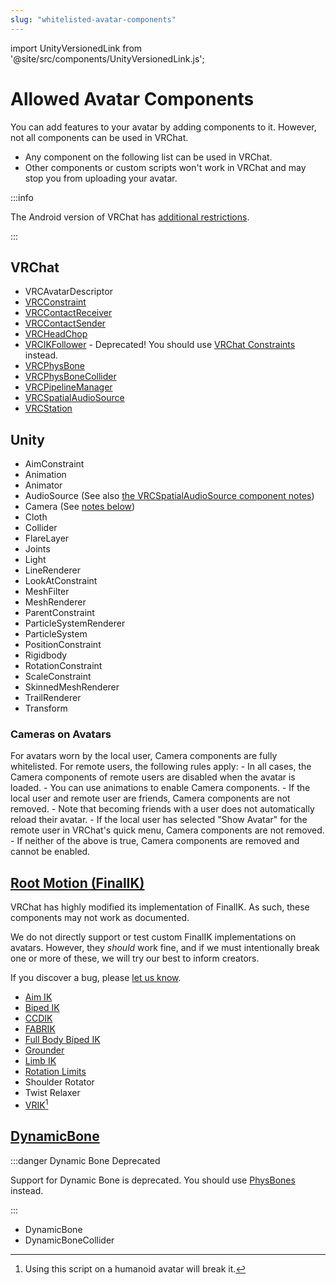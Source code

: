 ```yaml
---
slug: "whitelisted-avatar-components"
---
```


import UnityVersionedLink from '@site/src/components/UnityVersionedLink.js';

# Allowed Avatar Components

You can add features to your avatar by <UnityVersionedLink versionKey="minor" url="https://docs.unity3d.com/<VERSION>/Documentation/Manual/UsingComponents.html">adding components</UnityVersionedLink> to it. However, not all components can be used in VRChat. 

- Any component on the following list can be used in VRChat.
- Other components or custom scripts won't work in VRChat and may stop you from uploading your avatar.

:::info

The Android version of VRChat has [additional restrictions](/platforms/android/quest-content-limitations#components).

:::
## VRChat

- VRCAvatarDescriptor
- [VRCConstraint](/avatars/avatar-dynamics/constraints)
- [VRCContactReceiver](/avatars/avatar-dynamics/contacts#vrccontactreceiver)
- [VRCContactSender](/avatars/avatar-dynamics/contacts#vrccontactsender)
- [VRCHeadChop](/avatars/avatar-dynamics/vrc-headchop)
- [VRCIKFollower](https://docs.vrchat.com/docs/vrc_ikfollower) - Deprecated! You should use [VRChat Constraints](/avatars/avatar-dynamics/constraints) instead.
- [VRCPhysBone](/avatars/avatar-dynamics/physbones#vrcphysbone)
- [VRCPhysBoneCollider](/avatars/avatar-dynamics/physbones#vrcphysbonecollider)
- [VRCPipelineManager](/sdk/vrcpipelinemanager/)
- [VRCSpatialAudioSource](/worlds/components/vrc_spatialaudiosource#spatial-audio-on-avatars)
- [VRCStation](/worlds/components/vrc_station)

## Unity

- <UnityVersionedLink versionKey="minor" url="https://docs.unity3d.com/<VERSION>/Documentation/Manual/class-AimConstraint.html">AimConstraint</UnityVersionedLink>
- <UnityVersionedLink versionKey="minor" url="https://docs.unity3d.com/<VERSION>/Documentation/Manual/class-Animation.html">Animation</UnityVersionedLink>
- <UnityVersionedLink versionKey="minor" url="https://docs.unity3d.com/<VERSION>/Documentation/Manual/class-Animator.html">Animator</UnityVersionedLink>
- <UnityVersionedLink versionKey="minor" url="https://docs.unity3d.com/<VERSION>/Documentation/Manual/class-AudioSource.html">AudioSource</UnityVersionedLink> (See also [the VRCSpatialAudioSource component notes](/worlds/components/vrc_spatialaudiosource#spatial-audio-on-avatars))
- <UnityVersionedLink versionKey="minor" url="https://docs.unity3d.com/<VERSION>/Documentation/Manual/class-Camera.html">Camera</UnityVersionedLink> (See [notes below](#cameras-on-avatars))
- <UnityVersionedLink versionKey="minor" url="https://docs.unity3d.com/<VERSION>/Documentation/Manual/class-Cloth.html">Cloth</UnityVersionedLink>
- <UnityVersionedLink versionKey="minor" url="https://docs.unity3d.com/<VERSION>/Documentation/Manual/CollidersOverview.html">Collider</UnityVersionedLink>
- <UnityVersionedLink versionKey="minor" url="https://docs.unity3d.com/<VERSION>/Documentation/Manual/class-FlareLayer.html">FlareLayer</UnityVersionedLink>
- <UnityVersionedLink versionKey="minor" url="https://docs.unity3d.com/<VERSION>/Documentation/Manual/Joints.html">Joints</UnityVersionedLink>
- <UnityVersionedLink versionKey="minor" url="https://docs.unity3d.com/<VERSION>/Documentation/Manual/class-Light.html">Light</UnityVersionedLink>
- <UnityVersionedLink versionKey="minor" url="https://docs.unity3d.com/<VERSION>/Documentation/Manual/class-LineRenderer.html">LineRenderer</UnityVersionedLink>
- <UnityVersionedLink versionKey="minor" url="https://docs.unity3d.com/<VERSION>/Documentation/Manual/class-LookAtConstraint.html">LookAtConstraint</UnityVersionedLink>
- <UnityVersionedLink versionKey="minor" url="https://docs.unity3d.com/<VERSION>/Documentation/Manual/class-MeshFilter.html">MeshFilter</UnityVersionedLink>
- <UnityVersionedLink versionKey="minor" url="https://docs.unity3d.com/<VERSION>/Documentation/Manual/class-MeshRenderer.html">MeshRenderer</UnityVersionedLink>
- <UnityVersionedLink versionKey="minor" url="https://docs.unity3d.com/<VERSION>/Documentation/Manual/class-ParentConstraint.html">ParentConstraint</UnityVersionedLink>
- <UnityVersionedLink versionKey="minor" url="https://docs.unity3d.com/<VERSION>/Documentation/Manual/PartSysRendererModule.html">ParticleSystemRenderer</UnityVersionedLink>
- <UnityVersionedLink versionKey="minor" url="https://docs.unity3d.com/<VERSION>/Documentation/Manual/class-ParticleSystem.html">ParticleSystem</UnityVersionedLink>
- <UnityVersionedLink versionKey="minor" url="https://docs.unity3d.com/<VERSION>/Documentation/Manual/class-PositionConstraint.html">PositionConstraint</UnityVersionedLink>
- <UnityVersionedLink versionKey="minor" url="https://docs.unity3d.com/<VERSION>/Documentation/Manual/class-Rigidbody.html">Rigidbody</UnityVersionedLink>
- <UnityVersionedLink versionKey="minor" url="https://docs.unity3d.com/<VERSION>/Documentation/Manual/class-RotationConstraint.html">RotationConstraint</UnityVersionedLink>
- <UnityVersionedLink versionKey="minor" url="https://docs.unity3d.com/<VERSION>/Documentation/Manual/class-ScaleConstraint.html">ScaleConstraint</UnityVersionedLink>
- <UnityVersionedLink versionKey="minor" url="https://docs.unity3d.com/<VERSION>/Documentation/Manual/class-SkinnedMeshRenderer.html">SkinnedMeshRenderer</UnityVersionedLink>
- <UnityVersionedLink versionKey="minor" url="https://docs.unity3d.com/<VERSION>/Documentation/Manual/class-TrailRenderer.html">TrailRenderer</UnityVersionedLink>
- <UnityVersionedLink versionKey="minor" url="https://docs.unity3d.com/<VERSION>/Documentation/Manual/class-Transform.html">Transform</UnityVersionedLink>

### Cameras on Avatars

For avatars worn by the local user, Camera components are fully whitelisted. For remote users, the following rules apply:
    - In all cases, the Camera components of remote users are disabled when the avatar is loaded.
      - You can use animations to enable Camera components.
    - If the local user and remote user are friends, Camera components are not removed.
      - Note that becoming friends with a user does not automatically reload their avatar.
    - If the local user has selected "Show Avatar" for the remote user in VRChat's quick menu, Camera components are not removed.
    - If neither of the above is true, Camera components are removed and cannot be enabled.

## [Root Motion (FinalIK)](http://www.root-motion.com/finalikdox/html/index.html)

VRChat has highly modified its implementation of FinalIK. As such, these components may not work as documented.

We do not directly support or test custom FinalIK implementations on avatars. However, they *should* work fine, and if we must intentionally break one or more of these, we will try our best to inform creators. 

If you discover a bug, please [let us know](https://feedback.vrchat.com).

- [Aim IK](http://www.root-motion.com/finalikdox/html/page1.html)
- [Biped IK](http://www.root-motion.com/finalikdox/html/page4.html)
- [CCDIK](http://www.root-motion.com/finalikdox/html/page5.html)
- [FABRIK](http://www.root-motion.com/finalikdox/html/page6.html)
- [Full Body Biped IK](http://www.root-motion.com/finalikdox/html/page8.html)
- [Grounder](http://www.root-motion.com/finalikdox/html/page9.html)
- [Limb IK](http://www.root-motion.com/finalikdox/html/page12.html)
- [Rotation Limits](http://www.root-motion.com/finalikdox/html/page14.html)
- Shoulder Rotator
- Twist Relaxer
- [VRIK](http://www.root-motion.com/finalikdox/html/page16.html)[^2]

[^2]: Using this script on a humanoid avatar will break it.

## [DynamicBone](https://assetstore.unity.com/packages/tools/animation/dynamic-bone-16743)
:::danger Dynamic Bone Deprecated

Support for Dynamic Bone is deprecated. You should use [PhysBones](/avatars/avatar-dynamics/physbones) instead.
  
:::

- DynamicBone
- DynamicBoneCollider